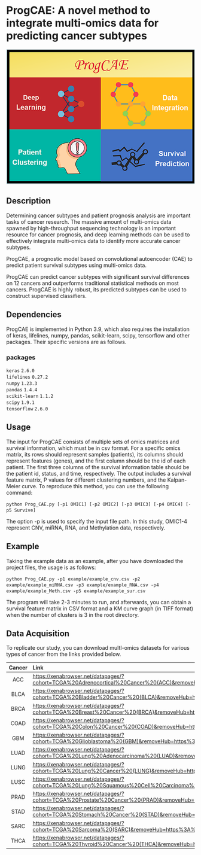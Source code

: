 ProgCAE: A novel method to integrate multi-omics data for predicting cancer subtypes 
====
![image](https://github.com/BryantLuffy/ProgCAE/blob/master/shell.png)

Description
-----
Determining cancer subtypes and patient prognosis analysis are important tasks of cancer research. The massive amount of multi-omics data spawned by high-throughput sequencing technology is an important resource for cancer prognosis, and deep learning methods can be used to effectively integrate multi-omics data to identify more accurate cancer subtypes. <br>

ProgCAE, a prognostic model based on convolutional autoencoder (CAE) to predict patient survival subtypes using multi-omics data. 

ProgCAE can predict cancer subtypes with significant survival differences on 12 cancers and outperforms traditional statistical methods on most cancers. ProgCAE is highly robust, its predicted subtypes can be used to construct supervised classifiers.

Dependencies
-----
ProgCAE is implemented in Python 3.9, which also requires the installation of keras, lifelines, numpy, pandas, scikit-learn, scipy, tensorflow and other packages. Their specific versions are as follows.<br>
### packages
`keras`         `2.6.0`<br>
`lifelines`     `0.27.2`<br>
`numpy`         `1.23.3`<br>
`pandas`        `1.4.4`<br>
`scikit-learn`  `1.1.2`<br>
`scipy`         `1.9.1`<br>
`tensorflow`    `2.6.0`<br> 

Usage
-----
The input for ProgCAE consists of multiple sets of omics matrices and survival information, which must be in csv format. For a specific omics matrix, its rows should represent samples (patients), its columns should represent features (genes), and the first column should be the id of each patient. The first three columns of the survival information table should be the patient id, status, and time, respectively. The output includes a survival feature matrix, P values for different clustering numbers, and the Kalpan-Meier curve. To reproduce this method, you can use the following command:<br>
```
python Prog_CAE.py [-p1 OMIC1] [-p2 OMIC2] [-p3 OMIC3] [-p4 OMIC4] [-p5 Survive]
```
The option -p is used to specify the input file path. In this study, OMIC1-4 represent CNV, miRNA, RNA, and Methylation data, respectively.

Example
-----
Taking the example data as an example, after you have downloaded the project files, the usage is as follows:
```
python Prog_CAE.py -p1 example/example_cnv.csv -p2 example/example_miRNA.csv -p3 example/example_RNA.csv -p4 example/example_Meth.csv -p5 example/example_sur.csv
```
The program will take 2-3 minutes to run, and afterwards, you can obtain a survival feature matrix in CSV format and a KM curve graph (in TIFF format) when the number of clusters is 3 in the root directory.

Data Acquisition
-----
To replicate our study, you can download multI-omics datasets for various types of cancer from the links provided below.

| Cancer | Link |
| :------: | :------ |
| ACC | https://xenabrowser.net/datapages/?cohort=TCGA%20Adrenocortical%20Cancer%20(ACC)&removeHub=https%3A%2F%2Fxena.treehouse.gi.ucsc.edu%3A443 |
| BLCA | https://xenabrowser.net/datapages/?cohort=TCGA%20Bladder%20Cancer%20(BLCA)&removeHub=https%3A%2F%2Fxena.treehouse.gi.ucsc.edu%3A443 |
| BRCA | https://xenabrowser.net/datapages/?cohort=TCGA%20Breast%20Cancer%20(BRCA)&removeHub=https%3A%2F%2Fxena.treehouse.gi.ucsc.edu%3A443 |
| COAD | https://xenabrowser.net/datapages/?cohort=TCGA%20Colon%20Cancer%20(COAD)&removeHub=https%3A%2F%2Fxena.treehouse.gi.ucsc.edu%3A443 |
| GBM | https://xenabrowser.net/datapages/?cohort=TCGA%20Glioblastoma%20(GBM)&removeHub=https%3A%2F%2Fxena.treehouse.gi.ucsc.edu%3A443 |
| LUAD | https://xenabrowser.net/datapages/?cohort=TCGA%20Lung%20Adenocarcinoma%20(LUAD)&removeHub=https%3A%2F%2Fxena.treehouse.gi.ucsc.edu%3A443 |
| LUNG | https://xenabrowser.net/datapages/?cohort=TCGA%20Lung%20Cancer%20(LUNG)&removeHub=https%3A%2F%2Fxena.treehouse.gi.ucsc.edu%3A443 |
| LUSC | https://xenabrowser.net/datapages/?cohort=TCGA%20Lung%20Squamous%20Cell%20Carcinoma%20(LUSC)&removeHub=https%3A%2F%2Fxena.treehouse.gi.ucsc.edu%3A443 |
| PRAD | https://xenabrowser.net/datapages/?cohort=TCGA%20Prostate%20Cancer%20(PRAD)&removeHub=https%3A%2F%2Fxena.treehouse.gi.ucsc.edu%3A443 |
| STAD | https://xenabrowser.net/datapages/?cohort=TCGA%20Stomach%20Cancer%20(STAD)&removeHub=https%3A%2F%2Fxena.treehouse.gi.ucsc.edu%3A443 |
| SARC | https://xenabrowser.net/datapages/?cohort=TCGA%20Sarcoma%20(SARC)&removeHub=https%3A%2F%2Fxena.treehouse.gi.ucsc.edu%3A443 |
| THCA | https://xenabrowser.net/datapages/?cohort=TCGA%20Thyroid%20Cancer%20(THCA)&removeHub=https%3A%2F%2Fxena.treehouse.gi.ucsc.edu%3A443 |

